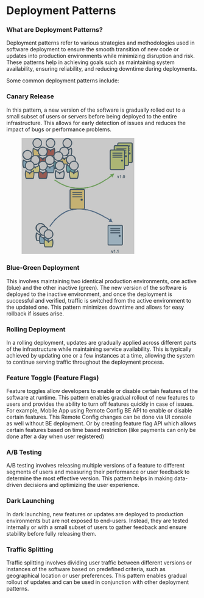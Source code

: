 # Deployment Patterns

### What are Deployment Patterns?

Deployment patterns refer to various strategies and methodologies used in software deployment to ensure the smooth transition of new code or updates into production environments while minimizing disruption and risk. These patterns help in achieving goals such as maintaining system availability, ensuring reliability, and reducing downtime during deployments.

Some common deployment patterns include:

### **Canary Release**

In this pattern, a new version of the software is gradually rolled out to a small subset of users or servers before being deployed to the entire infrastructure. This allows for early detection of issues and reduces the impact of bugs or performance problems.

<figure><img src="../.gitbook/assets/image (293).png" alt="" width="296"><figcaption></figcaption></figure>

### **Blue-Green Deployment**

This involves maintaining two identical production environments, one active (blue) and the other inactive (green). The new version of the software is deployed to the inactive environment, and once the deployment is successful and verified, traffic is switched from the active environment to the updated one. This pattern minimizes downtime and allows for easy rollback if issues arise.

### **Rolling Deployment**

In a rolling deployment, updates are gradually applied across different parts of the infrastructure while maintaining service availability. This is typically achieved by updating one or a few instances at a time, allowing the system to continue serving traffic throughout the deployment process.

### **Feature Toggle (Feature Flags)**

Feature toggles allow developers to enable or disable certain features of the software at runtime. This pattern enables gradual rollout of new features to users and provides the ability to turn off features quickly in case of issues. For example, Mobile App using Remote Config BE API to enable or disable certain features. This Remote Config changes can be done via UI console as well without BE deployment. Or by creating feature flag API which allows certain features based on time based restriction (like payments can only be done after a day when user registered)

### **A/B Testing**

A/B testing involves releasing multiple versions of a feature to different segments of users and measuring their performance or user feedback to determine the most effective version. This pattern helps in making data-driven decisions and optimizing the user experience.

### **Dark Launching**

In dark launching, new features or updates are deployed to production environments but are not exposed to end-users. Instead, they are tested internally or with a small subset of users to gather feedback and ensure stability before fully releasing them.

### **Traffic Splitting**

Traffic splitting involves dividing user traffic between different versions or instances of the software based on predefined criteria, such as geographical location or user preferences. This pattern enables gradual rollout of updates and can be used in conjunction with other deployment patterns.
